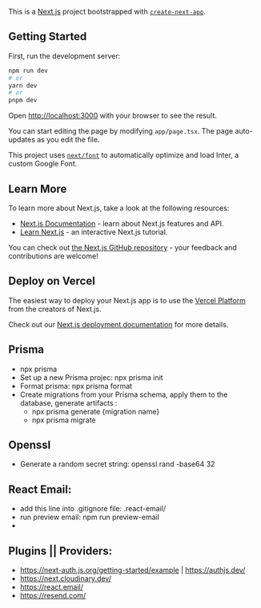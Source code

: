 This is a [Next.js](https://nextjs.org/) project bootstrapped with [`create-next-app`](https://github.com/vercel/next.js/tree/canary/packages/create-next-app).

## Getting Started

First, run the development server:

```bash
npm run dev
# or
yarn dev
# or
pnpm dev
```

Open [http://localhost:3000](http://localhost:3000) with your browser to see the result.

You can start editing the page by modifying `app/page.tsx`. The page auto-updates as you edit the file.

This project uses [`next/font`](https://nextjs.org/docs/basic-features/font-optimization) to automatically optimize and load Inter, a custom Google Font.

## Learn More

To learn more about Next.js, take a look at the following resources:

- [Next.js Documentation](https://nextjs.org/docs) - learn about Next.js features and API.
- [Learn Next.js](https://nextjs.org/learn) - an interactive Next.js tutorial.

You can check out [the Next.js GitHub repository](https://github.com/vercel/next.js/) - your feedback and contributions are welcome!

## Deploy on Vercel

The easiest way to deploy your Next.js app is to use the [Vercel Platform](https://vercel.com/new?utm_medium=default-template&filter=next.js&utm_source=create-next-app&utm_campaign=create-next-app-readme) from the creators of Next.js.

Check out our [Next.js deployment documentation](https://nextjs.org/docs/deployment) for more details.


## Prisma
- npx prisma
- Set up a new Prisma projec: npx prisma init
- Format prisma: npx prisma format
- Create migrations from your Prisma schema, apply them to the database, generate artifacts :
  - npx prisma generate {migration name}
  - npx prisma migrate

## Openssl
- Generate a random secret string: openssl rand -base64 32


## React Email:
- add this line into .gitignore file: .react-email/
- run preview email: npm run preview-email
-

## Plugins || Providers:
- https://next-auth.js.org/getting-started/example | https://authjs.dev/
- https://next.cloudinary.dev/
- https://react.email/
- https://resend.com/